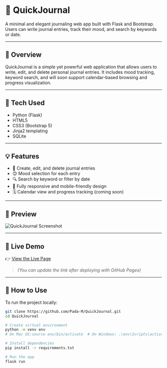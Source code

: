 # 🌱 QuickJournal

A minimal and elegant journaling web app built with Flask and Bootstrap. Users can write journal entries, track their mood, and search by keywords or date.

---

## 🌟 Overview

QuickJournal is a simple yet powerful web application that allows users to write, edit, and delete personal journal entries. It includes mood tracking, keyword search, and will soon support calendar-based browsing and progress visualization.

---

## 🔧 Tech Used

- Python (Flask)
- HTML5
- CSS3 (Bootstrap 5)
- Jinja2 templating
- SQLite

---

## 💡 Features

- 📓 Create, edit, and delete journal entries  
- 😊 Mood selection for each entry  
- 🔍 Search by keyword or filter by date  
- 📱 Fully responsive and mobile-friendly design  
- 🗓️ Calendar view and progress tracking (coming soon)

---

## 📸 Preview

![QuickJournal Screenshot](https://raw.githubusercontent.com/Pada-M/QuickJournal/main/static/images/screenshot.png)

---

## 🔗 Live Demo

👉 [View the Live Page](https://pada-m.github.io/QuickJournal)  

> *(You can update the link after deploying with GitHub Pages)*

---

## 📁 How to Use

To run the project locally:

```bash
git clone https://github.com/Pada-M/QuickJournal.git
cd QuickJournal

# Create virtual environment
python -m venv env
# On Mac OS:source env/bin/activate  # On Windows: .\env\Scripts\activate

# Install dependencies
pip install -r requirements.txt

# Run the app
flask run
